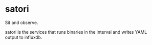 # satori

Sit and observe.

satori is the services that runs binaries in the interval and writes YAML
output to influxdb.
